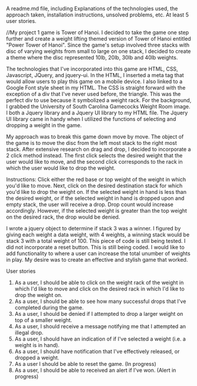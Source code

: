 A readme.md file, including
Explanations of the technologies used, the approach taken, installation instructions, unsolved problems, etc.
At least 5 user stories.

//My project 1 game is Tower of Hanoi.  I decided to take the game one step further and create a weight lifting themed version of Tower of
Hanoi entitled "Power Tower of Hanoi".  Since the game's setup involved three stacks with disc of varying weights from small to large on one
stack, I decided to create a theme where the disc represented 10lb, 20lb, 30lb and 40lb weights.  

The technologies that I've incorporated into this game are HTML, CSS, Javascript, JQuery, and jquery-ui.  In the HTML, I inserted a meta tag that would allow users to play this game on a mobile device.  I also linked to a Google Font style sheet in my HTML.  The CSS is straight forward with the exception of a div that I've never used before, the triangle.  This was the perfect div to use because it symbolized a weight rack.  For the background, I grabbed the University of South Carolina Gamecocks Weight Room image.  I both a Jquery library and a Jquery UI library to my HTML file.  The Jquery UI library came in handy when I utilized the functions of selecting and dropping a weight in the game.

My approach was to break this game down move by move.  The object of the game is to move the disc from the left most stack to the right most stack.  After extensive research on drag and drop, I decided to incorporate a 2 click method instead.  The first click selects the desired weight that the user would like to move, and the second click corresponds to the rack in which the user would like to drop the weight.

Instructions:  Click either the red base or top weight of the weight in which you'd like to move.  Next, click on the desired destination stack for which you'd like to drop the weight on.  If the selected weight in hand is less than the desired weight, or if the selected weight in hand is dropped upon and empty stack, the user will receive a drop.  Drop count would increase accordingly.  However, if the selected weight is greater than the top weight on the desired rack, the drop would be denied.

I wrote a jquery object to determine if stack 3 was a winner.  I figured by giving each weight a data weight, with 4 weights, a winning stack would be stack 3 with a total weight of 100.  This piece of code is still being tested.  I did not incorporate a reset button.  This is still being coded.  I would like to add functionality to where a user can increase the total unumber of weights in play.  My desire was to create an effective and stylish game that worked.

User stories
1.  As a user, I should be able to click on the weight rack of the weight in which I'd like to move and click on the desired rack in which I'd like to drop the weight on.
2.  As a user, I should be able to see how many successful drops that I've completed during the game.
3.  As a user, I should be denied if I attempted to drop a larger weight on top of a smaller weight.
4.  As a user, I should receive a message notifying me that I attempted an illegal drop.
5.  As a user, I should have an indication of if I've selected a weight (i.e. a weight is in hand).
6.  As a user, I should have notification that I've effectively released, or dropped a weight.
7.  As a user I should be able to reset the game.  (In progress)
8. As a user, I should be able to received an alert if I've won. (Alert in progress)
